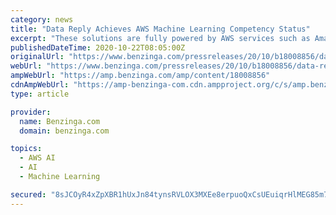 ```yaml
---
category: news
title: "Data Reply Achieves AWS Machine Learning Competency Status"
excerpt: "These solutions are fully powered by AWS services such as Amazon SageMaker, Amazon Rekognition, Amazon Textract, Amazon Comprehend, AWS Lambda and Amazon EMR."
publishedDateTime: 2020-10-22T08:05:00Z
originalUrl: "https://www.benzinga.com/pressreleases/20/10/b18008856/data-reply-achieves-aws-machine-learning-competency-status"
webUrl: "https://www.benzinga.com/pressreleases/20/10/b18008856/data-reply-achieves-aws-machine-learning-competency-status"
ampWebUrl: "https://amp.benzinga.com/amp/content/18008856"
cdnAmpWebUrl: "https://amp-benzinga-com.cdn.ampproject.org/c/s/amp.benzinga.com/amp/content/18008856"
type: article

provider:
  name: Benzinga.com
  domain: benzinga.com

topics:
  - AWS AI
  - AI
  - Machine Learning

secured: "8sJCOyR4xZpXBR1hUxJn84tynsRVLOX3MXEe8erpuoQxCsUEuiqrHlMEG85m7fNMgXdWwn3w3oLOlYC6UDr50+V+JnLlJKl6znuDgC4dtJurp/F2iQu0f62VoWDAGWeJ8L/6/5XL2VVTFklA1nrOu9/77hZgkeDhyYoa1CVK3CLee1PV4htJnaaHFnhszf/BJtINYT1kjieV1Pc1huwoFkX/EDBbUTbxyWHuia7ZqhjGwLdD0NftzrX0hwjqAifk4MbVLyCFTWriBshKiTeQxq3vds95yLwlaaQhZvFBXoykYgX4jPk0JG/g/bYWd0FnXRyT3Vfa56JBTAQ486b6Ai4Cqa3Sb+25cihXNl/11RU=;Ny6QsqsdwzamszQriWFMwQ=="
---
```


